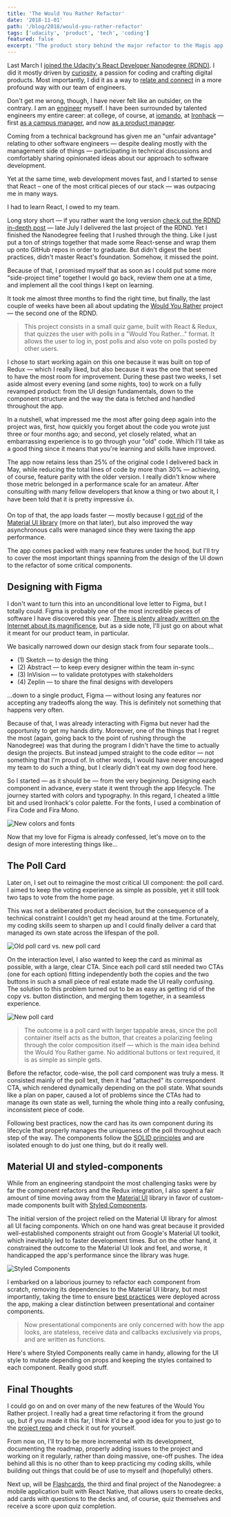 ```yaml
---
title: 'The Would You Rather Refactor'
date: '2018-11-01'
path: '/blog/2018/would-you-rather-refactor'
tags: ['udacity', 'product', 'tech', 'coding']
featured: false
excerpt: "The product story behind the major refactor to the Magis app (formerly Would You Rather), Udacity's React Nanodegree second project, based on React & Redux."
---
```


Last March I [joined the Udacity's React Developer Nanodegree (RDND)](https://eu.udacity.com/course/react-nanodegree--nd019). I did it mostly driven by [curiosity](/blog/2017/curiosity-trumps-everything), a passion for coding and crafting digital products. Most importantly, I did it as a way to [relate and connect](/blog/2016/ironhack-experience) in a more profound way with our team of engineers.

Don't get me wrong, though, I have never felt like an outsider, on the contrary. I am an [engineer](/blog/2013/industrial-engineer) myself. I have been surrounded by talented engineers my entire career: at college, of course, at [iomando](/work/iomando), at [Ironhack](/work/ironhack) — first [as a campus manager](/blog/2015/hi-from-ironhack), and now [as a product manager](/blog/2017/back-to-product).

Coming from a technical background has given me an "unfair advantage" relating to other software engineers — despite dealing mostly with the management side of things — participating in technical discussions and comfortably sharing opinionated ideas about our approach to software development.

Yet at the same time, web development moves fast, and I started to sense that React – one of the most critical pieces of our stack — was outpacing me in many ways.

I had to learn React, I owed to my team.

Long story short — if you rather want the long version [check out the RDND in-depth post](/blog/2018/udacity-rdnd) — late July I delivered the last project of the RDND. Yet I finished the Nanodegree feeling that I rushed through the thing. Like I just put a ton of strings together that made some React-sense and wrap them up onto GitHub repos in order to graduate. But didn't digest the best practices, didn't master React's foundation. Somehow, it missed the point.

Because of that, I promised myself that as soon as I could put some more "side-project time" together I would go back, review them one at a time, and implement all the cool things I kept on learning.

It took me almost three months to find the right time, but finally, the last couple of weeks have been all about updating the [Would You Rather](https://github.com/MarcCollado/magis/) project — the second one of the RDND.

> This project consists in a small quiz game, built with React & Redux, that quizzes the user with polls in a "Would You Rather..." format. It allows the user to log in, post polls and also vote on polls posted by other users.

I chose to start working again on this one because it was built on top of Redux — which I really liked, but also because it was the one that seemed to have the most room for improvement. During these past two weeks, I set aside almost every evening (and some nights, too) to work on a fully revamped product: from the UI design fundamentals, down to the component structure and the way the data is fetched and handled throughout the app.

In a nutshell, what impressed me the most after going deep again into the project was, first, how quickly you forget about the code you wrote just three or four months ago; and second, yet closely related, what an embarrassing experience is to go through your "old" code. Which I'll take as a good thing since it means that you're learning and skills have improved.

The app now retains less than 25% of the original code I delivered back in May, while reducing the total lines of code by more than 30% — achieving, of course, feature parity with the older version. I really didn't know where those metric belonged in a performance scale for an amateur. After consulting with many fellow developers that know a thing or two about it, I have been told that it is pretty impressive 👍.

On top of that, the app loads faster — mostly because I [got rid](https://github.com/MarcCollado/magis/commit/e053f686a65812c69f60d6e92eb8f4a7f873171c) of the [Material UI library](https://material-ui.com/) (more on that later), but also improved the way asynchronous calls were managed since they were taxing the app performance.

The app comes packed with many new features under the hood, but I'll try to cover the most important things spanning from the design of the UI down to the refactor of some critical components.

## Designing with Figma

I don't want to turn this into an unconditional love letter to Figma, but I totally could. Figma is probably one of the most incredible pieces of software I have discovered this year. [There is plenty already written on the Internet about its magnificence](https://www.toptal.com/designers/ui/figma-button-component), but as a side note, I'll just go on about what it meant for our product team, in particular.

We basically narrowed down our design stack from four separate tools...

- (1) Sketch — to design the thing
- (2) Abstract — to keep every designer within the team in-sync
- (3) InVision — to validate prototypes with stakeholders
- (4) Zeplin — to share the final designs with developers

...down to a single product, Figma — without losing any features nor accepting any tradeoffs along the way. This is definitely not something that happens very often.

Because of that, I was already interacting with Figma but never had the opportunity to get my hands dirty. Moreover, one of the things that I regret the most (again, going back to the point of rushing through the Nanodegree) was that during the program I didn't have the time to actually design the projects. But instead jumped straight to the code editor — not something that I'm proud of. In other words, I would have never encouraged my team to do such a thing, but I clearly didn't eat my own dog food here.

So I started — as it should be — from the very beginning. Designing each component in advance, every state it went through the app lifecycle. The journey started with colors and typography. In this regard, I cheated a little bit and used Ironhack's color palette. For the fonts, I used a combination of Fira Code and Fira Mono.

![New colors and fonts](../../images/magis-colors-fonts.jpg 'The new colors and fonts used for the upgrade of the Would You Rather project')

Now that my love for Figma is already confessed, let's move on to the design of more interesting things like...

## The Poll Card

Later on, I set out to reimagine the most critical UI component: the poll card. I aimed to keep the voting experience as simple as possible, yet it still took two taps to vote from the home page.

This was not a deliberated product decision, but the consequence of a technical constraint I couldn't get my head around at the time. Fortunately, my coding skills seem to sharpen up and I could finally deliver a card that managed its own state across the lifespan of the poll.

![Old poll card vs. new poll card](../../images/magis-new-vs-old-poll.jpg 'It took two clicks to vote in the old card')

On the interaction level, I also wanted to keep the card as minimal as possible, with a large, clear CTA. Since each poll card still needed two CTAs (one for each option) fitting independently both the copies and the two buttons in such a small piece of real estate made the UI really confusing. The solution to this problem turned out to be as easy as getting rid of the copy vs. button distinction, and merging them together, in a seamless experience.

![New poll card](../../images/magis-poll-card.jpg 'The new poll card has a larger tappable area')

> The outcome is a poll card with larger tappable areas, since the poll container itself acts as the button, that creates a polarizing feeling through the color composition itself — which is the main idea behind the Would You Rather game. No additional buttons or text required, it is as simple as simple gets.

Before the refactor, code-wise, the poll card component was truly a mess. It consisted mainly of the poll text, then it had "attached" its correspondent CTA, which rendered dynamically depending on the poll state. What sounds like a plan on paper, caused a lot of problems since the CTAs had to manage its own state as well, turning the whole thing into a really confusing, inconsistent piece of code.

Following best practices, now the card has its own component during its lifecycle that properly manages the uniqueness of the poll throughout each step of the way. The components follow the [SOLID principles](https://en.wikipedia.org/wiki/SOLID) and are isolated enough to do just one thing, but do it really well.

## Material UI and styled-components

While from an engineering standpoint the most challenging tasks were by far the component refactors and the Redux integration, I also spent a fair amount of time moving away from the [Material UI](https://material-ui.com/) library in favor of custom-made components built with [Styled Components](https://www.styled-components.com/).

The initial version of the project relied on the Material UI library for almost all UI facing components. Which on one hand was great because it provided well-established components straight out from Google's Material UI toolkit, which inevitably led to faster development times. But on the other hand, it constrained the outcome to the Material UI look and feel, and worse, it handicapped the app's performance since the library was huge.

![Styled Components](../../images/magis-styled-components.jpg 'Styled Components helped adapt the app look and file depending on the passed props')

I embarked on a laborious journey to refactor each component from scratch, removing its dependencies to the Material UI library, but most importantly, taking the time to ensure [best practices](https://medium.com/@dan_abramov/smart-and-dumb-components-7ca2f9a7c7d0) were deployed across the app, making a clear distinction between presentational and container components.

> Now presentational components are only concerned with how the app looks, are stateless, receive data and callbacks exclusively via props, and are written as functions.

Here's where Styled Components really came in handy, allowing for the UI style to mutate depending on props and keeping the styles contained to each component. Really good stuff.

## Final Thoughts

I could go on and on over many of the new features of the Would You Rather project. I really had a great time refactoring it from the ground up, but if you made it this far, I think it'd be a good idea for you to just go to the [project repo](https://github.com/MarcCollado/magis/) and check it out for yourself.

From now on, I'll try to be more incremental with its development, documenting the roadmap, properly adding issues to the project and working on it regularly, rather than doing massive, one-off pushes. The idea behind all this is no other than to keep practicing my coding skills, while building out things that could be of use to myself and (hopefully) others.

Next up, will be [Flashcards](https://github.com/MarcCollado/flashcards), the third and final project of the Nanodegree: a mobile application built with React Native, that allows users to create decks, add cards with questions to the decks and, of course, quiz themselves and receive a score upon quiz completion.
